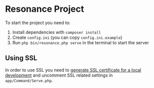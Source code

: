 # Resonance Project

To start the project you need to:
1. Install dependencies with `composer install`
2. Create `config.ini` (you can copy `config.ini.example`)
3. Run `php bin/resonance.php serve` in the terminal to start the server

## Using SSL

In order to use SSL you need to [generate SSL certificate for a local development](https://resonance.distantmagic.com/docs/extras/ssl-certificate-for-local-development.html)
and uncomment SSL related settings in `app/Command/Serve.php`.
